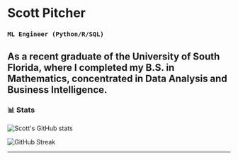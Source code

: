 # Scott Pitcher
### **`ML Engineer (Python/R/SQL)`**

As a recent graduate of the University of South Florida, where I completed my B.S. in Mathematics, concentrated in Data Analysis and Business Intelligence.
---

### 📊 Stats

![Scott's GitHub stats](https://github-readme-stats.vercel.app/api?username=scottpitcher&show_icons=true&theme=vue-dark)

![GitHub Streak](https://streak-stats.demolab.com?user=scottpitcher&theme=nordfox&border_radius=0)

---
#

